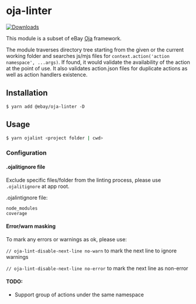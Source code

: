# oja-linter

[![Downloads](https://img.shields.io/npm/dm/@ebay/oja-linter.svg)](http://npm-stat.com/charts.html?package=@ebay/oja-linter)

This module is a subset of eBay [Oja](https://github.com/eBay/oja#readme) framework.

The module traverses directory tree starting from the given or the current working folder and searches js/mjs files for `context.action('action namespace', ...args)`. If found, it would validate the availability of the action at the point of use. It also validates action.json files for duplicate actions as well as action handlers existence.

## Installation

```
$ yarn add @ebay/oja-linter -D
```

## Usage

```bash
$ yarn ojalint <project folder | cwd>
```

### Configuration

#### .ojalitignore file

Exclude specific files/folder from the linting process, please use `.ojalitignore` at app root.

.ojalintignore file:

```
node_modules
coverage
```

#### Error/warn masking

To mark any errors or warnings as ok, please use:

`// oja-lint-disable-next-line no-warn` to mark the next line to ignore warnings

`// oja-lint-disable-next-line no-error` to mark the next line as non-error

#### TODO:

* Support group of actions under the same namespace